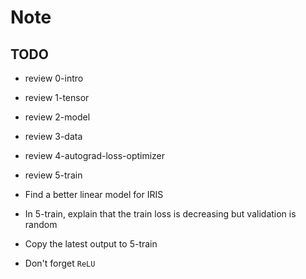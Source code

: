 # Note

## TODO

* review 0-intro
* review 1-tensor
* review 2-model
* review 3-data
* review 4-autograd-loss-optimizer
* review 5-train

* Find a better linear model for IRIS

* In 5-train, explain that the train loss is decreasing but validation is random
* Copy the latest output to 5-train

* Don't forget `ReLU`